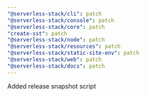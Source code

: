 ```yaml
---
"@serverless-stack/cli": patch
"@serverless-stack/console": patch
"@serverless-stack/core": patch
"create-sst": patch
"@serverless-stack/node": patch
"@serverless-stack/resources": patch
"@serverless-stack/static-site-env": patch
"@serverless-stack/web": patch
"@serverless-stack/docs": patch
---
```


Added release snapshot script
